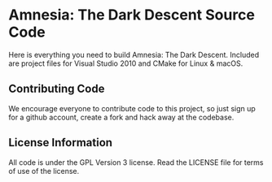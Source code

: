 Amnesia: The Dark Descent Source Code
=======================
Here is everything you need to build Amnesia: The Dark Descent. Included are project files for Visual Studio 2010 and CMake for Linux & macOS.

Contributing Code
-----------------
We encourage everyone to contribute code to this project, so just sign up for a github account, create a fork and hack away at the codebase.

License Information
-------------------
All code is under the GPL Version 3 license. Read the LICENSE file for terms of use of the license.
